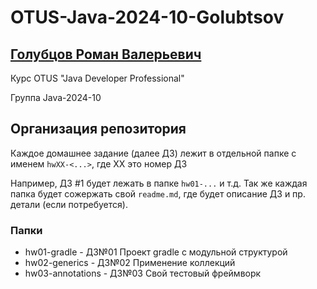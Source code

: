 # OTUS-Java-2024-10-Golubtsov


## [Голубцов Роман Валерьевич](https://spb.hh.ru/resume/81e5630fff08b653490039ed1f6f6443323948)

Курс OTUS "Java Developer Professional"

Группа Java-2024-10


## Организация репозитория

Каждое домашнее задание (далее ДЗ) лежит в отдельной папке с именем `hwXX-<...>`, где XX это номер ДЗ

Например, ДЗ #1 будет лежать в папке `hw01-...` и т.д.
Так же каждая папка будет сожержать свой `readme.md`, где будет описание ДЗ и пр. детали (если потребуется).

### Папки
- hw01-gradle - ДЗ№01 Проект gradle с модульной структурой
- hw02-generics - ДЗ№02 Применение коллекций
- hw03-annotations - ДЗ№03 Свой тестовый фреймворк
